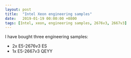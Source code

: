 ```yaml
---
layout: post
title:  "Intel Xeon engineering samples"
date:   2019-01-19 00:00:00 +0800
tags: [Intel, xeon, engineering samples, 2676v3, 2667v3]
---
```


I have bought three engineering samples:
*   2x E5-2676v3 ES
*   1x E5-2667v3 QEYY

